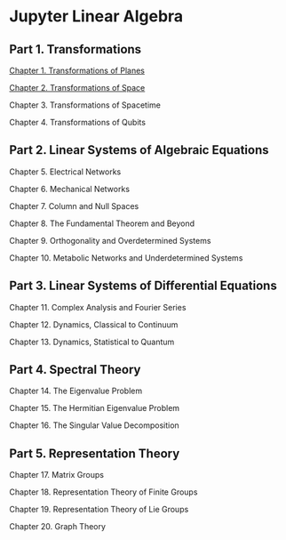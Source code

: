 # Jupyter Linear Algebra 
<!--
<a href="https://www.cmor-faculty.rice.edu/~cox/JLA.html">Rice Site for Linear Algebra in the Large</a>

<a href="https://mybinder.org/v2/gh/steve-cox-LA/JLA/main">Jupyter Lab</a>

<a href="https://mybinder.org/v2/gh/steve-cox-LA/JLA/main?filepath=Transformations%20of%20the%20Plane.ipynb">Chapter 1. Transformations of the Plane</a>

<a href="https://mybinder.org/v2/gh/steve-cox-LA/JLA/main?filepath=Transformations%20of%20Space.ipynb">Chapter 2. Transformations of Space</a>
-->

## Part 1. Transformations

<a href="https://github.com/steve-cox-LA/JLA/tree/main/1. Transformations of Planes">Chapter 1. Transformations of Planes</a>

<a href="https://github.com/steve-cox-LA/JLA/tree/main/2. Transformations of Space">Chapter 2. Transformations of Space</a>

Chapter 3. Transformations of Spacetime

Chapter 4. Transformations of  Qubits

## Part 2. Linear Systems of Algebraic Equations

Chapter 5. Electrical Networks

Chapter 6. Mechanical Networks

Chapter 7. Column and Null Spaces

Chapter 8. The Fundamental Theorem and Beyond

Chapter 9. Orthogonality and Overdetermined Systems

Chapter 10. Metabolic Networks and Underdetermined Systems

## Part 3. Linear Systems of Differential Equations

Chapter 11. Complex Analysis and Fourier Series

Chapter 12. Dynamics, Classical to Continuum

Chapter 13. Dynamics, Statistical to Quantum

## Part 4. Spectral Theory

Chapter 14. The Eigenvalue Problem

Chapter 15. The Hermitian Eigenvalue Problem

Chapter 16. The Singular Value Decomposition

## Part 5. Representation Theory

Chapter 17. Matrix Groups

Chapter 18. Representation Theory of Finite Groups

Chapter 19. Representation Theory of  Lie Groups

Chapter 20. Graph Theory


